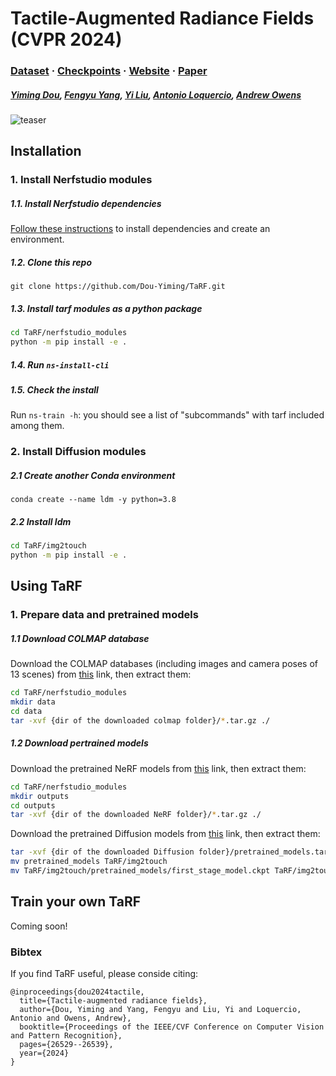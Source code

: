 # Tactile-Augmented Radiance Fields (CVPR 2024)

### [Dataset](https://www.dropbox.com/scl/fo/xusq5gvwauwakred27q9o/AHfcGs56Dv1ZCeitEM3-8_A?rlkey=07efzqehs918no80yi4jrokvh&st=0g4s2ioy&dl=0) · [Checkpoints](https://www.dropbox.com/scl/fo/h3jn0io2cnjz9m7n4i7l1/AIe4VzbKOusFFe7-ic_zHX0?rlkey=1q6337nku09i0mw1q2sjjk5os&st=vsab9jal&dl=0) · [Website](https://dou-yiming.github.io/TaRF/) · [Paper](https://arxiv.org/abs/2405.04534)

##### [Yiming Dou](https://dou-yiming.github.io/), [Fengyu Yang](https://fredfyyang.github.io/), [Yi Liu](), [Antonio Loquercio](https://antonilo.github.io/), [Andrew Owens](https://andrewowens.com/)

![teaser](./assets/figs/tarf.gif)

## Installation
### 1. Install Nerfstudio modules
##### 1.1. Install Nerfstudio dependencies
[Follow these instructions](https://docs.nerf.studio/quickstart/installation.html) to install dependencies and create an environment.

##### 1.2. Clone this repo
`git clone https://github.com/Dou-Yiming/TaRF.git`

##### 1.3. Install tarf modules as a python package

```sh
cd TaRF/nerfstudio_modules
python -m pip install -e .
```
##### 1.4. Run `ns-install-cli`

##### 1.5. Check the install
Run `ns-train -h`: you should see a list of "subcommands" with tarf included among them.

### 2. Install Diffusion modules
##### 2.1 Create another Conda environment
`conda create --name ldm -y python=3.8`

##### 2.2 Install ldm
```sh
cd TaRF/img2touch
python -m pip install -e .
```

## Using TaRF

### 1. Prepare data and pretrained models

##### 1.1 Download COLMAP database

Download the COLMAP databases (including images and camera poses of 13 scenes) from [this](https://www.dropbox.com/scl/fo/chyl14skmqqqlqn6qjn32/AEWhshTnqKn7IAE_QIxCqZM?rlkey=kcic3d0p5wyb3zad5x4srt1vc&st=2zjjhoq7&dl=0) link, then extract them:

```sh
cd TaRF/nerfstudio_modules
mkdir data
cd data
tar -xvf {dir of the downloaded colmap folder}/*.tar.gz ./
```

##### 1.2 Download pertrained models

Download the pretrained NeRF models from [this](https://www.dropbox.com/scl/fo/kgexp5j82t2obbfzwtol5/AJZ_nVEgWI7oE_tZrmMXw2o?rlkey=bx7o6ow6csmjsvg3svlgwjo9i&st=e6yocux0&dl=0) link, then extract them:

```sh
cd TaRF/nerfstudio_modules
mkdir outputs
cd outputs
tar -xvf {dir of the downloaded NeRF folder}/*.tar.gz ./
```

Download the pretrained Diffusion models from [this](https://www.dropbox.com/scl/fi/5n9vx5991ev8av5l6ca2e/pretrained_models.tar.gz?rlkey=gdbkyot3at0hrr76np0hu220n&st=7krfblmx&dl=0) link, then extract them:

```sh
tar -xvf {dir of the downloaded Diffusion folder}/pretrained_models.tar.gz ./
mv pretrained_models TaRF/img2touch
mv TaRF/img2touch/pretrained_models/first_stage_model.ckpt TaRF/img2touch/models/first_stage_models/kl-f8/model.ckpt
```



## Train your own TaRF

Coming soon!

### Bibtex

If you find TaRF useful, please conside citing:

```
@inproceedings{dou2024tactile,
  title={Tactile-augmented radiance fields},
  author={Dou, Yiming and Yang, Fengyu and Liu, Yi and Loquercio, Antonio and Owens, Andrew},
  booktitle={Proceedings of the IEEE/CVF Conference on Computer Vision and Pattern Recognition},
  pages={26529--26539},
  year={2024}
}
```